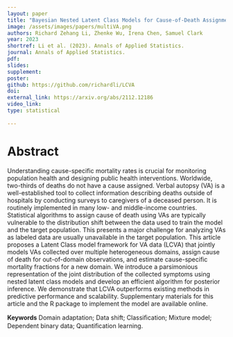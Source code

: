 ```yaml
---
layout: paper
title: "Bayesian Nested Latent Class Models for Cause-of-Death Assignment using Verbal Autopsies Across Multiple Domains"
image: /assets/images/papers/multiVA.png
authors: Richard Zehang Li, Zhenke Wu, Irena Chen, Samuel Clark
year: 2023
shortref: Li et al. (2023). Annals of Applied Statistics.
journal: Annals of Applied Statistics.
pdf: 
slides: 
supplement: 
poster: 
github: https://github.com/richardli/LCVA
doi: 
external_link: https://arxiv.org/abs/2112.12186
video_link: 
type: statistical
 
---
```


# Abstract

Understanding cause-specific mortality rates is crucial for monitoring population health and designing public health interventions. Worldwide, two-thirds of deaths do not have a cause assigned. Verbal autopsy (VA) is a well-established tool to collect information describing deaths outside of hospitals by conducting surveys to caregivers of a deceased person. It is routinely implemented in many low- and middle-income countries. Statistical algorithms to assign cause of death using VAs are typically vulnerable to the distribution shift between the data used to train the model and the target population. This presents a major challenge for analyzing VAs as labeled data are usually unavailable in the target population. This article proposes a Latent Class model framework for VA data (LCVA) that jointly models VAs collected over multiple heterogeneous domains, assign cause of death for out-of-domain observations, and estimate cause-specific mortality fractions for a new domain. We introduce a parsimonious representation of the joint distribution of the collected symptoms using nested latent class models and develop an efficient algorithm for posterior inference. We demonstrate that LCVA outperforms existing methods in predictive performance and scalability. Supplementary materials for this article and the R package to implement the model are available online.

**Keywords** Domain adaptation; Data shift; Classiﬁcation; Mixture model; Dependent binary data; Quantiﬁcation learning.
